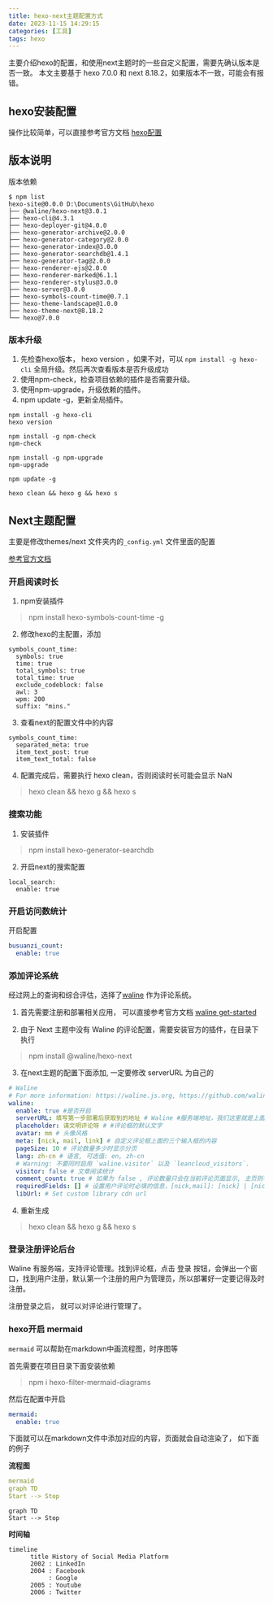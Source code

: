 ```yaml
---
title: hexo-next主题配置方式
date: 2023-11-15 14:29:15
categories: [工具]
tags: hexo
---
```


主要介绍hexo的配置，和使用next主题时的一些自定义配置，需要先确认版本是否一致。
本文主要基于 hexo 7.0.0 和 next 8.18.2，如果版本不一致，可能会有报错。

<!-- more -->


## hexo安装配置

操作比较简单，可以直接参考官方文档  [hexo配置](https://hexo.io/zh-cn/docs/configuration)


## 版本说明

版本依赖

````properties
$ npm list
hexo-site@0.0.0 D:\Documents\GitHub\hexo
├── @waline/hexo-next@3.0.1
├── hexo-cli@4.3.1
├── hexo-deployer-git@4.0.0
├── hexo-generator-archive@2.0.0
├── hexo-generator-category@2.0.0
├── hexo-generator-index@3.0.0
├── hexo-generator-searchdb@1.4.1
├── hexo-generator-tag@2.0.0
├── hexo-renderer-ejs@2.0.0
├── hexo-renderer-marked@6.1.1
├── hexo-renderer-stylus@3.0.0
├── hexo-server@3.0.0
├── hexo-symbols-count-time@0.7.1
├── hexo-theme-landscape@1.0.0
├── hexo-theme-next@8.18.2
└── hexo@7.0.0

````

### 版本升级

1. 先检查hexo版本， hexo version ，如果不对，可以 `npm install -g hexo-cli` 全局升级。然后再次查看版本是否升级成功
2. 使用npm-check，检查项目依赖的插件是否需要升级。
3. 使用npm-upgrade，升级依赖的插件。
4. npm update -g，更新全局插件。

```shell
npm install -g hexo-cli
hexo version

npm install -g npm-check
npm-check

npm install -g npm-upgrade
npm-upgrade

npm update -g

hexo clean && hexo g && hexo s
```

## Next主题配置
主要是修改themes/next 文件夹内的`_config.yml` 文件里面的配置

[参考官方文档](https://theme-next.iissnan.com/getting-started.html)

### 开启阅读时长
1. npm安装插件

> npm install hexo-symbols-count-time -g

2. 修改hexo的主配置，添加

```
symbols_count_time:
  symbols: true
  time: true
  total_symbols: true
  total_time: true
  exclude_codeblock: false
  awl: 3
  wpm: 200
  suffix: "mins."
```
3. 查看next的配置文件中的内容

```
symbols_count_time:
  separated_meta: true
  item_text_post: true
  item_text_total: false
```
4. 配置完成后，需要执行 hexo clean，否则阅读时长可能会显示 NaN

>  hexo clean && hexo g && hexo s

### 搜索功能

1. 安装插件 

> npm install hexo-generator-searchdb

2. 开启next的搜索配置

```properties
local_search:
  enable: true

```

### 开启访问数统计

开启配置

```yaml
busuanzi_count:
  enable: true
```

### 添加评论系统

经过网上的查询和综合评估，选择了[waline](https://waline.js.org/guide/get-started/) 作为评论系统。

1. 首先需要注册和部署相关应用， 可以直接参考官方文档 [waline get-started](https://waline.js.org/guide/get-started/)

2. 由于 Next 主题中没有 Waline 的评论配置，需要安装官方的插件，在目录下执行

> npm install @waline/hexo-next

3. 在next主题的配置下面添加, 一定要修改 serverURL 为自己的

```yaml
# Waline
# For more information: https://waline.js.org, https://github.com/walinejs/waline
waline:
  enable: true #是否开启
  serverURL: 填写第一步部署后获取到的地址 # Waline #服务端地址，我们这里就是上面部署的 Vercel 地址
  placeholder: 请文明评论呀 # #评论框的默认文字
  avatar: mm # 头像风格
  meta: [nick, mail, link] # 自定义评论框上面的三个输入框的内容
  pageSize: 10 # 评论数量多少时显示分页
  lang: zh-cn # 语言, 可选值: en, zh-cn
  # Warning: 不要同时启用 `waline.visitor` 以及 `leancloud_visitors`.
  visitor: false # 文章阅读统计
  comment_count: true # 如果为 false , 评论数量只会在当前评论页面显示, 主页则不显示
  requiredFields: [] # 设置用户评论时必填的信息，[nick,mail]: [nick] | [nick, mail]
  libUrl: # Set custom library cdn url

```

4. 重新生成

>  hexo clean && hexo g && hexo s

### 登录注册评论后台

Waline 有服务端，支持评论管理。找到评论框，点击 登录 按钮，会弹出一个窗口，找到用户注册，默认第一个注册的用户为管理员，所以部署好一定要记得及时注册。

注册登录之后， 就可以对评论进行管理了。


### hexo开启 mermaid

`mermaid` 可以帮助在markdown中画流程图，时序图等

首先需要在项目目录下面安装依赖

>  npm i hexo-filter-mermaid-diagrams

然后在配置中开启

```yaml
mermaid:
  enable: true
```

下面就可以在markdown文件中添加对应的内容，页面就会自动渲染了， 如下面的例子


**流程图**


````yaml
mermaid
graph TD
Start --> Stop
````


```mermaid
graph TD
Start --> Stop
```

**时间轴**

```mermaid
timeline
      title History of Social Media Platform
      2002 : LinkedIn
      2004 : Facebook
           : Google
      2005 : Youtube
      2006 : Twitter
```
